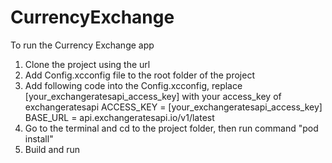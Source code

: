 # CurrencyExchange
To run the Currency Exchange app

1. Clone the project using the url
2. Add Config.xcconfig file to the root folder of the project
3. Add following code into the Config.xcconfig, replace [your_exchangeratesapi_access_key] with your access_key of exchangeratesapi
     ACCESS_KEY = [your_exchangeratesapi_access_key]
     BASE_URL = api.exchangeratesapi.io/v1/latest
4. Go to the terminal and cd to the project folder, then run command "pod install"
5. Build and run
